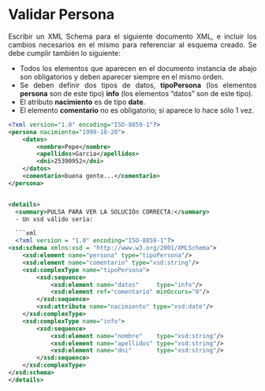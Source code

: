<div align="justify">

# Validar Persona

Escribir un XML Schema para el siguiente documento XML, e incluir los cambios necesarios en el mismo para referenciar al esquema creado. Se debe cumplir también lo siguiente:
- Todos los elementos que aparecen en el documento instancia de abajo son obligatorios y deben aparecer siempre en el mismo orden.
- Se deben definir dos tipos de datos, __tipoPersona__ (los elementos __persona__ son de este tipo) __info__ (los elementos “datos” son de este tipo).
- El atributo __nacimiento__ es de tipo __date__.
- El elemento __comentario__ no es obligatorio; si aparece lo hace sólo 1 vez.

```xml
<?xml version="1.0" encoding="ISO-8859-1"?>
<persona nacimiento="1999-10-20">
	<datos>
		<nombre>Pepe</nombre>
		<apellidos>Garcia</apellidos>
		<dni>25390952</dni>
	</datos>
	<comentario>buena gente...</comentario>
</persona>


<details>
  <summary>PULSA PARA VER LA SOLUCIÓn CORRECTA:</summary>
  - Un xsd válido sería:

  ```xml
  <?xml version = "1.0" encoding="ISO-8859-1"?>
<xsd:schema xmlns:xsd = "http://www.w3.org/2001/XMLSchema">
	<xsd:element name="persona" type="tipoPersona"/>
	<xsd:element name="comentario" type="xsd:string"/>
	<xsd:complexType name="tipoPersona">
		<xsd:sequence>
			<xsd:element name="datos"     type="info"/>
			<xsd:element ref="comentario" minOccurs="0"/>
		</xsd:sequence>
		<xsd:attribute name="nacimiento" type="xsd:date"/>
	</xsd:complexType>
	<xsd:complexType name="info">
		<xsd:sequence>
			<xsd:element name="nombre"    type="xsd:string"/>
			<xsd:element name="apellidos" type="xsd:string"/>
			<xsd:element name="dni"       type="xsd:string"/>
		</xsd:sequence>
	</xsd:complexType>
</xsd:schema>
</details>
  ```
